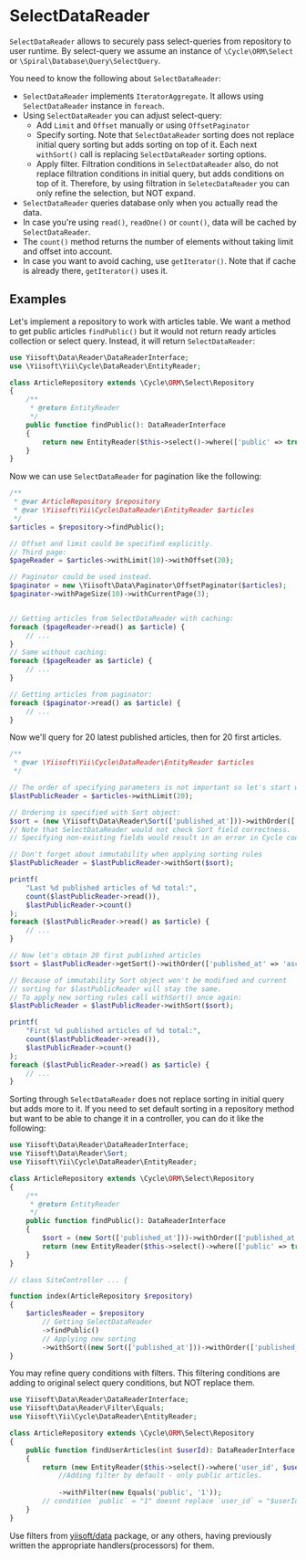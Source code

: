 # SelectDataReader

`SelectDataReader` allows to securely pass select-queries from repository to user runtime.
By select-query we assume an instance of `\Cycle\ORM\Select` or `\Spiral\Database\Query\SelectQuery`.

You need to know the following about `SelectDataReader`:

* `SelectDataReader` implements `IteratorAggregate`.
 It allows using `SelectDataReader` instance in `foreach`.
* Using `SelectDataReader` you can adjust select-query:
  - Add `Limit` and `Offset` manually or using `OffsetPaginator`
  - Specify sorting. Note that `SelectDataReader` sorting does
    not replace initial query sorting but adds sorting on top of it.
    Each next `withSort()` call is replacing `SelectDataReader` sorting options.
  - Apply filter. Filtration conditions in `SelectDataReader` also, do not replace filtration conditions
    in initial query, but adds conditions on top of it. Therefore, by using filtration in `SeletecDataReader`
    you can only refine the selection, but NOT expand.
* `SelectDataReader` queries database only when you actually read the data.
* In case you're using `read()`, `readOne()` or `count()`, data will be cached by `SelectDataReader`.
* The `count()` method returns the number of elements without taking limit and offset into account.
* In case you want to avoid caching, use `getIterator()`. Note that if cache is already there, `getIterator()`
  uses it.

## Examples

Let's implement a repository to work with articles table. We want a method to get public articles `findPublic()` but
it would not return ready articles collection or select query. Instead, it will return `SelectDataReader`:

```php
use Yiisoft\Data\Reader\DataReaderInterface;
use \Yiisoft\Yii\Cycle\DataReader\EntityReader;

class ArticleRepository extends \Cycle\ORM\Select\Repository
{
    /**
     * @return EntityReader
     */
    public function findPublic(): DataReaderInterface
    {
        return new EntityReader($this->select()->where(['public' => true]));
    }
}
```

Now we can use `SelectDataReader` for pagination like the following:

```php
/**
 * @var ArticleRepository $repository
 * @var \Yiisoft\Yii\Cycle\DataReader\EntityReader $articles
 */
$articles = $repository->findPublic();

// Offset and limit could be specified explicitly.
// Third page:
$pageReader = $articles->withLimit(10)->withOffset(20);

// Paginator could be used instead.
$paginator = new \Yiisoft\Data\Paginator\OffsetPaginator($articles);
$paginator->withPageSize(10)->withCurrentPage(3);


// Getting articles from SelectDataReader with caching:
foreach ($pageReader->read() as $article) {
    // ...
}
// Same without caching:
foreach ($pageReader as $article) {
    // ...
}

// Getting articles from paginator:
foreach ($paginator->read() as $article) {
    // ...
}
```

Now we'll query for 20 latest published articles, then for 20 first articles.

```php
/**
 * @var \Yiisoft\Yii\Cycle\DataReader\EntityReader $articles
 */

// The order of specifying parameters is not important so let's start with limit
$lastPublicReader = $articles->withLimit(20);

// Ordering is specified with Sort object:
$sort = (new \Yiisoft\Data\Reader\Sort(['published_at']))->withOrder(['published_at' => 'desc']);
// Note that SelectDataReader would not check Sort field correctness.
// Specifying non-existing fields would result in an error in Cycle code

// Don't forget about immutability when applying sorting rules
$lastPublicReader = $lastPublicReader->withSort($sort);

printf(
    "Last %d published articles of %d total:",
    count($lastPublicReader->read()),
    $lastPublicReader->count()
);
foreach ($lastPublicReader->read() as $article) {
    // ...
}

// Now let's obtain 20 first published articles
$sort = $lastPublicReader->getSort()->withOrder(['published_at' => 'asc']);

// Because of immutability Sort object won't be modified and current 
// sorting for $lastPublicReader will stay the same.
// To apply new sorting rules call withSort() once again:
$lastPublicReader = $lastPublicReader->withSort($sort);

printf(
    "First %d published articles of %d total:",
    count($lastPublicReader->read()),
    $lastPublicReader->count()
);
foreach ($lastPublicReader->read() as $article) {
    // ...
}
```

Sorting through `SelectDataReader` does not replace sorting in initial query but adds more to it.
If you need to set default sorting in a repository method but want to be able to change it in a controller, you
can do it like the following:

```php
use Yiisoft\Data\Reader\DataReaderInterface;
use Yiisoft\Data\Reader\Sort;
use Yiisoft\Yii\Cycle\DataReader\EntityReader;

class ArticleRepository extends \Cycle\ORM\Select\Repository
{
    /**
     * @return EntityReader
     */
    public function findPublic(): DataReaderInterface
    {
        $sort = (new Sort(['published_at']))->withOrder(['published_at' => 'desc']);
        return (new EntityReader($this->select()->where(['public' => true])))->withSort($sort);
    }
}

// class SiteController ... {

function index(ArticleRepository $repository)
{
    $articlesReader = $repository
        // Getting SelectDataReader
        ->findPublic()
        // Applying new sorting
        ->withSort((new Sort(['published_at']))->withOrder(['published_at' => 'asc']));
}
```
You may refine query conditions with filters. This filtering conditions are adding to original select query conditions, but NOT replace them.

```php
use Yiisoft\Data\Reader\DataReaderInterface;
use Yiisoft\Data\Reader\Filter\Equals;
use Yiisoft\Yii\Cycle\DataReader\EntityReader;

class ArticleRepository extends \Cycle\ORM\Select\Repository
{
    public function findUserArticles(int $userId): DataReaderInterface
    {
        return (new EntityReader($this->select()->where('user_id', $userId)))
            //Adding filter by default - only public articles.
            
            ->withFilter(new Equals('public', '1'));
        // condition `public` = "1" doesnt replace `user_id` = "$userId"
    }
}
```

Use filters from  [yiisoft/data](https://github.com/yiisoft/data) package, or any others, having previously written
the appropriate handlers(processors) for them. 

